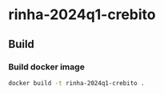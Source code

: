 # rinha-2024q1-crebito

## Build

### Build docker image

```sh
docker build -t rinha-2024q1-crebito .
```
